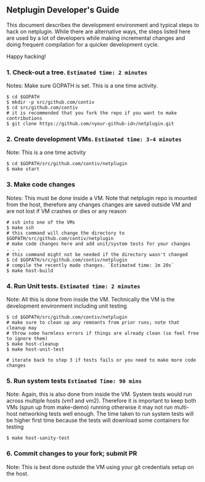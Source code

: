 ## Netplugin Developer's Guide
This document describes the development environment and typical steps to hack on netplugin.
While there are alternative ways, the steps listed here are used by a lot of developers while
making incremental changes and doing frequent compilation for a quicker development cycle.

Happy hacking!

### 1. Check-out a tree. `Estimated time: 2 minutes`
Notes: Make sure GOPATH is set. This is a one time activity.
```
$ cd $GOPATH
$ mkdir -p src/github.com/contiv
$ cd src/github.com/contiv
# it is recommended that you fork the repo if you want to make contributions
$ git clone https://github.com/<your-github-id>/netplugin.git
```

### 2. Create development VMs. `Estimated time: 3-4 minutes`
Note: This is a one time activity
```
$ cd $GOPATH/src/github.com/contiv/netplugin
$ make start
```

### 3. Make code changes
Notes: This must be done inside a VM. Note that netplugin repo is mounted from the host,
therefore any changes changes are saved outside VM and are not lost if VM crashes or dies or any reason
```
# ssh into one of the VMs
$ make ssh
# this command will change the directory to $GOPATH/src/github.com/contiv/netplugin
# make code changes here and add unit/system tests for your changes
. . .
# this command might not be needed if the directory wasn't changed
$ cd $GOPATH/src/github.com/contiv/netplugin
# compile the recently made changes. `Estimated time: 1m 20s`
$ make host-build
```

### 4. Run Unit tests. `Estimated time: 2 minutes`
Note: All this is done from inside the VM. Technically the VM is 
the development environment including unit testing
```
$ cd $GOPATH/src/github.com/contiv/netplugin
# make sure to clean up any remnants from prior runs; note that cleanup may 
# throw some harmless errors if things are already clean (so feel free to ignore them)
$ make host-cleanup
$ make host-unit-test

# iterate back to step 3 if tests fails or you need to make more code changes
```

### 5. Run system tests `Estimated Time: 90 mins`
Note: Again, this is also done from inside the VM. System tests would run across multiple 
hosts (vm1 and vm2). Therefore it is important to keep both VMs (spun up from make-demo) running 
otherwise it may not run multi-host networking tests well enough. The time taken to run
system tests will be higher first time because the tests will download some containers for testing
```
$ make host-sanity-test
```

### 6. Commit changes to your fork; submit PR
Note: This is best done outside the VM using your git credentials setup on the host.

